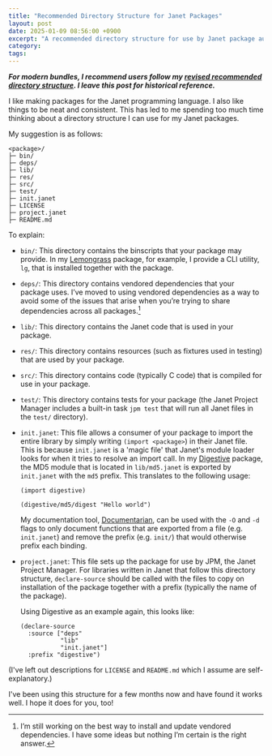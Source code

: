 ```yaml
---
title: "Recommended Directory Structure for Janet Packages"
layout: post
date: 2025-01-09 08:56:00 +0900
excerpt: "A recommended directory structure for use by Janet package authors."
category: 
tags: 
---
```


**_For modern bundles, I recommend users follow my [revised recommended
directory structure][revised]. I leave this post for historical reference._**

[revised]: https://articles.inqk.net/2025/01/09/janet-dir-structure.html "Read
the article 'Recommended Directory Structure for Janet Bundles'."

I like making packages for the Janet programming language. I also like things to be neat and consistent. This has led to me spending too much time thinking about a directory structure I can use for my Janet packages.

My suggestion is as follows:

```
<package>/
├─ bin/
├─ deps/
├─ lib/
├─ res/
├─ src/
├─ test/
├─ init.janet
├─ LICENSE
├─ project.janet
├─ README.md
```

To explain:

- `bin/`: This directory contains the binscripts that your package may provide. In my [Lemongrass][lg] package, for example, I provide a CLI utility, `lg`, that is installed together with the package.

[lg]: https://github.com/pyrmont/lemongrass "Visit the GitHub repository for the Lemongrass package."

- `deps/`: This directory contains vendored dependencies that your package uses. I’ve moved to using vendored dependencies as a way to avoid some of the issues that arise when you’re trying to share dependencies across all packages.[^1]

- `lib/`: This directory contains the Janet code that is used in your package.

- `res/`: This directory contains resources (such as fixtures used in testing) that are used by your package.

- `src/`: This directory contains code (typically C code) that is compiled for use in your package.

- `test/`: This directory contains tests for your package (the Janet Project Manager includes a built-in task `jpm test` that will run all Janet files in the `test/` directory).

- `init.janet`: This file allows a consumer of your package to import the entire library by simply writing `(import <package>`) in their Janet file. This is because `init.janet` is a 'magic file' that Janet's module loader looks for when it tries to resolve an import call. In my [Digestive][dg] package, the MD5 module that is located in `lib/md5.janet` is exported by `init.janet` with the `md5` prefix. This translates to the following usage:

  ```janet
  (import digestive)
  
  (digestive/md5/digest "Hello world")
  ```

  My documentation tool, [Documentarian][doc], can be used with the `-O` and `-d` flags to only document functions that are exported from a file (e.g. `init.janet`) and remove the prefix (e.g. `init/`) that would otherwise prefix each binding.

[dg]: https://github.com/pyrmont/digestive "Visit the GitHub repository for the Digestive package."

[doc]: https://github.com/pyrmont/documentarian "Visit the GitHub repository for the Documentarian package."

- `project.janet`: This file sets up the package for use by JPM, the Janet Project Manager. For libraries written in Janet that follow this directory structure, `declare-source` should be called with the files to copy on installation of the package together with a prefix (typically the name of the package).

  Using Digestive as an example again, this looks like:

  ```janet
  (declare-source
    :source ["deps"
             "lib"
             "init.janet"]
    :prefix "digestive")
  ```

(I've left out descriptions for `LICENSE` and `README.md` which I assume are self-explanatory.)

I've been using this structure for a few months now and have found it works well. I hope it does for you, too!

[^1]: I’m still working on the best way to install and update vendored dependencies. I have some ideas but nothing I’m certain is the right answer.
